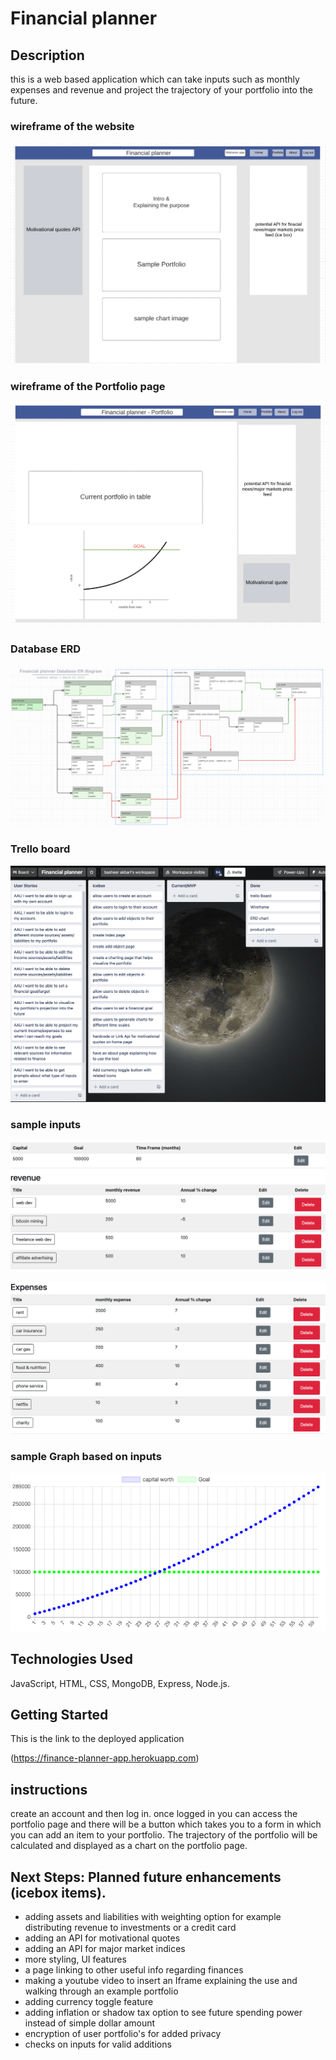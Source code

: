 # Financial planner

## Description
this is a web based application which can take inputs such as monthly expenses and revenue and project the trajectory of your portfolio into the future. 



### wireframe of the website

![layout](public/img/loggedinWire.png)

### wireframe of the Portfolio page

![portfolio-layout](public/img/PortfolioWire.png)


### Database ERD
![ERD](public/img/DataERD.png)


### Trello board
![Trello board](public/img/Trello-board.png)

### sample inputs
![sample revenue](public/img/sampleRev.png)

![sample expenses](public/img/sampleExp.png)

### sample Graph based on inputs
![graph sample](public/img/graph-sample.png)


## Technologies Used
 JavaScript, HTML, CSS, MongoDB, Express, Node.js.

## Getting Started
This is the link to the deployed application

(https://finance-planner-app.herokuapp.com)

## instructions
create an account and then log in.
once logged in you can access the portfolio page and there will be a button which takes you to a form in which you can add an item to your portfolio.
The trajectory of the portfolio will be calculated and displayed as a chart on the portfolio page.

## Next Steps: Planned future enhancements (icebox items).
- adding assets and liabilities with weighting option for example distributing revenue to investments or a credit card
- adding an API for motivational quotes
- adding an API for major market indices
- more styling, UI features
- a page linking to other useful info regarding finances
- making a youtube video to insert an Iframe explaining the use and walking through an example portfolio
- adding currency toggle feature
- adding inflation or shadow tax option to see future spending power instead of simple dollar amount
- encryption of user portfolio's for added privacy
- checks on inputs for valid additions